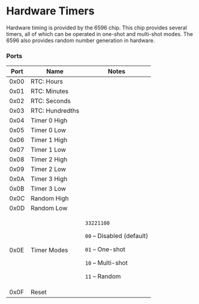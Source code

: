 # Hardware Timers

Hardware timing is provided by the 6596 chip. This chip provides several timers, all of which can be operated in one-shot and multi-shot modes. The 6596 also provides random number generation in hardware.

### Ports

<table>
  <thead>
    <tr>
      <th >Port</th>
      <th >Name</th>
      <th >Notes</th>
    </tr>
  </thead>
  <tbody>
    <tr>
      <td >0x00</td>
      <td >RTC: Hours</td>
      <td ></td>
    </tr>
    <tr>
      <td >0x01</td>
      <td >RTC: Minutes</td>
      <td ></td>
    </tr>
    <tr>
      <td >0x02</td>
      <td >RTC: Seconds</td>
      <td ></td>
    </tr>
    <tr>
      <td >0x03</td>
      <td >RTC: Hundredths</td>
      <td ></td>
    </tr>
    <tr>
      <td >0x04</td>
      <td >Timer 0 High</td>
      <td ></td>
    </tr>
    <tr>
      <td >0x05</td>
      <td >Timer 0 Low</td>
      <td ></td>
    </tr>
    <tr>
      <td >0x06</td>
      <td >Timer 1 High</td>
      <td ></td>
    </tr>
    <tr>
      <td >0x07</td>
      <td >Timer 1 Low</td>
      <td ></td>
    </tr>
    <tr>
      <td >0x08</td>
      <td >Timer 2 High</td>
      <td ></td>
    </tr>
    <tr>
      <td >0x09</td>
      <td >Timer 2 Low</td>
      <td ></td>
    </tr>
    <tr>
      <td >0x0A</td>
      <td >Timer 3 High</td>
      <td ></td>
    </tr>
    <tr>
      <td >0x0B</td>
      <td >Timer 3 Low</td>
      <td ></td>
    </tr>
    <tr>
      <td >0x0C</td>
      <td >Random High</td>
      <td ></td>
    </tr>
    <tr>
      <td >0x0D</td>
      <td >Random Low</td>
      <td ></td>
    </tr>
    <tr>
      <td >0x0E</td>
      <td >Timer Modes</td>
      <td >
        <p><code>33221100</code> 
        </p>
        <p></p>
        <p><code>00</code> &#x2013; Disabled (default)</p>
        <p><code>01</code> &#x2013; One-shot</p>
        <p><code>10</code> &#x2013; Multi-shot</p>
        <p><code>11</code> &#x2013; Random</p>
      </td>
    </tr>
    <tr>
      <td >0x0F</td>
      <td >Reset</td>
      <td ></td>
    </tr>
  </tbody>
</table>

### 

